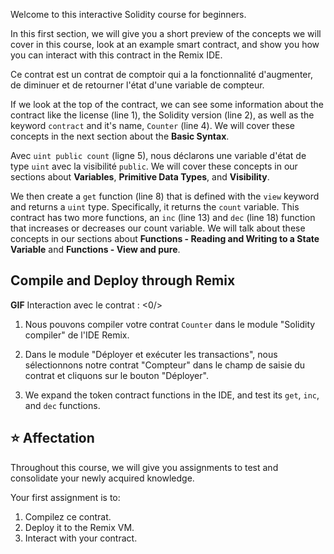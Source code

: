 Welcome to this interactive Solidity course for beginners.

In this first section, we will give you a short preview of the concepts we will cover in this course, look at an example smart contract, and show you how you can interact with this contract in the Remix IDE.

Ce contrat est un contrat de comptoir qui a la fonctionnalité d'augmenter, de diminuer et de retourner l'état d'une variable de compteur.

If we look at the top of the contract, we can see some information about the contract like the license (line 1), the Solidity version (line 2), as well as the keyword `contract` and it's name, `Counter` (line 4). We will cover these concepts in the next section about the **Basic Syntax**.

Avec `uint public count` (ligne 5), nous déclarons une variable d'état de type `uint` avec la visibilité `public`. We will cover these concepts in our sections about **Variables**, **Primitive Data Types**, and **Visibility**.

We then create a `get` function (line 8) that is defined with the `view` keyword and returns a `uint` type. Specifically, it returns the `count` variable. This contract has two more functions, an `inc` (line 13) and `dec` (line 18) function that increases or decreases our count variable.
We will talk about these concepts in our sections about **Functions - Reading and Writing to a State Variable** and **Functions - View and pure**.

## Compile and Deploy through Remix

**GIF** Interaction avec le contrat :
<0/>

1. Nous pouvons compiler votre contrat `Counter` dans le module "Solidity compiler" de l'IDE Remix.

2. Dans le module "Déployer et exécuter les transactions", nous sélectionnons notre contrat "Compteur" dans le champ de saisie du contrat et cliquons sur le bouton "Déployer".

3. We expand the token contract functions in the IDE, and test its `get`, `inc`, and `dec` functions.

## ⭐️ Affectation

Throughout this course, we will give you assignments to test and consolidate your newly acquired knowledge.

Your first assignment is to:

1. Compilez ce contrat.
2. Deploy it to the Remix VM.
3. Interact with your contract.
